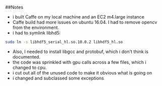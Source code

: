##Notes

- i built Caffe on my local machine and an EC2 m4.large instance
- Caffe build had more issues on ubuntu 16.04. I had to remove opencv from the environment.
- i had to symlink libhd5:
```bash
sudo ln -s libhdf5_serial_hl.so.10.0.2 libhdf5_hl.so
```
- Also, I needed to install libgcc and protobuf, which i don't think is documented.
- the code was sprinkled with gpu calls across a few files, which i changed to cpu.
- i cut out all of the unused code to make it obvious what is going on
- i changed and subclassed some exceptions
